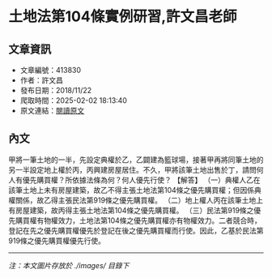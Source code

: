 # 土地法第104條實例研習,許文昌老師

## 文章資訊
- 文章編號：413830
- 作者：許文昌
- 發布日期：2018/11/22
- 爬取時間：2025-02-02 18:13:40
- 原文連結：[閱讀原文](https://real-estate.get.com.tw/Columns/detail.aspx?no=413830)

## 內文
甲將一筆土地的一半，先設定典權於乙，乙闢建為籃球場，接著甲再將同筆土地的另一半設定地上權於丙，丙興建房屋居住。不久，甲將該筆土地出售於丁，請問何人有優先購買權？所依據法條為何？何人優先行使？
【解答】
（一）典權人乙在該筆土地上未有房屋建築，故乙不得主張土地法第104條之優先購買權；但因係典權關係，故乙得主張民法第919條之優先購買權。
（二）地上權人丙在該筆土地上有房屋建築，故丙得主張土地法第104條之優先購買權。
（三）民法第919條之優先購買權有物權效力，土地法第104條之優先購買權亦有物權效力。二者競合時，登記在先之優先購買權優先於登記在後之優先購買權而行使。因此，乙基於民法第919條之優先購買權優先行使。

---
*注：本文圖片存放於 ./images/ 目錄下*
